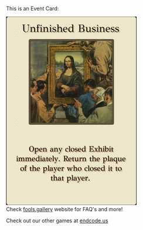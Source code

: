 This is an Event Card: 
 
 ![alt text](Unfinished_Business.png?raw=true "Event Card")  
 Check [fools.gallery](https://fools.gallery/) website for FAQ's and more! 
 
 Check out our other games at [endcode.us](https://endcode.us/)